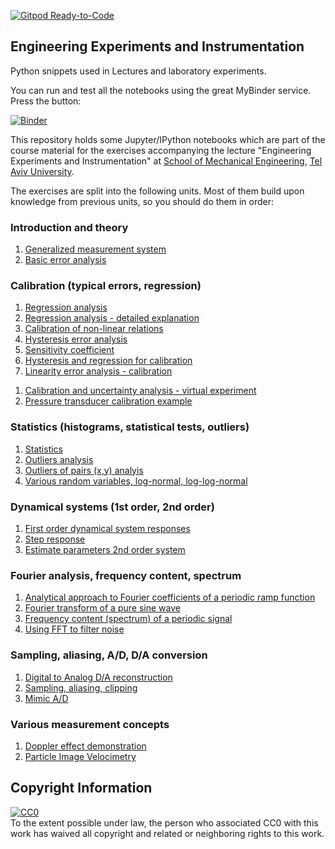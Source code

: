 [![Gitpod Ready-to-Code](https://img.shields.io/badge/Gitpod-Ready--to--Code-blue?logo=gitpod)](https://gitpod.io/#https://github.com/alexlib/engineering_experiments_measurements_course) 

## Engineering Experiments and Instrumentation
Python snippets used in Lectures and laboratory experiments. 

You can run and test all the notebooks using the great MyBinder service. Press the button:

[![Binder](https://mybinder.org/badge.svg)](https://mybinder.org/v2/gh/alexlib/engineering_experiments_measurements_course/master)



This repository holds some Jupyter/IPython notebooks which are part of the course material for the exercises accompanying the lecture "Engineering Experiments and Instrumentation" at [School of Mechanical Engineering](http://engineering.tau.ac.il/School-of-Mechanical-Engineering), [Tel Aviv University](http://www.tau.ac.il).

The exercises are split into the following units.
Most of them build upon knowledge from previous units, so you should do them in order:

### Introduction and theory
1. [Generalized measurement system](../unsorted/general_measurement_system_analysis.ipynb)
1. [Basic error analysis](basic_error_analysis.ipynb)

### Calibration (typical errors, regression)
1. [Regression analysis](notebooks/calibration/regression_analysis.ipynb)
1. [Regression analysis - detailed explanation](notebooks/calibration/introduction_linear_regression.ipynb)
1. [Calibration of non-linear relations](notebooks/calibration/calibration_non_linear_relations.ipynb)
1. [Hysteresis error analysis](notebooks/calibration/hysteresis_error_analysis.ipynb)
1. [Sensitivity coefficient](notebooks/calibration/sensitivity_analysis.ipynb)
1. [Hysteresis and regression for calibration](notebooks/calibration/calibration_error_analysis_pressure.ipynb)
1. [Linearity error analysis - calibration](notebooks/calibration/Lineariy_error_example.ipynb)
<!--- 1. [LVDT calibration](lvdt_calibration.ipynb) --->
1. [Calibration and uncertainty analysis - virtual experiment](notebooks/calibration/full_calibration_analysis_example_2.ipynb)
1. [Pressure transducer calibration example](notebooks/calibration/pressure_calibration_example.ipynb)


### Statistics (histograms, statistical tests, outliers)
1. [Statistics](notebooks/statistics/Lecture_5.ipynb)
1. [Outliers analysis](notebooks/statistics/outliers_example.ipynb)
1. [Outliers of pairs (x,y) analyis](notebooks/statistics/outliers_example_pairs.ipynb)
1. [Various random variables, log-normal, log-log-normal](notebooks/statistics/various_random_variables.ipynb)

### Dynamical systems (1st order, 2nd order)
1. [First order dynamical system responses](notebooks/dynamic_signals/first_order_time_response.ipynb)
1. [Step response](notebooks/dynamic_signals/step_response.ipynb)
1. [Estimate parameters 2nd order system](notebooks/dynamic_signals/2nd_order_system_step_function_log_decrement.ipynb)


### Fourier analysis, frequency content, spectrum

1. [Analytical approach to Fourier coefficients of a periodic ramp function](Fourier_coefficients_analytical_evaluation_periodic_ramp_function.ipynb)
1. [Fourier transform of a pure sine wave](Fourier_transforms_pure_sine.ipynb)
1. [Frequency content (spectrum) of a periodic signal](Frequency_content_of_a_periodic_signal.ipynb)
1. [Using FFT to filter noise](FFT_based_filtering.ipynb)




### Sampling, aliasing, A/D, D/A conversion
1. [Digital to Analog D/A reconstruction](notebooks/a2d/Reconstruction_periodic_signal_Cardinal_series.ipynb)
1. [Sampling, aliasing, clipping](notebooks/a2d/sampling_aliasing_examples.ipynb)
2. [Mimic A/D](notebooks/a2d/mimic_analog_to_digital_conversion.ipynb)


### Various measurement concepts
1. [Doppler effect demonstration](doppler.ipynb)
1. [Particle Image Velocimetry](piv.ipynb)



## Copyright Information

<p xmlns:dct="http://purl.org/dc/terms/">
  <a rel="license"
     href="http://creativecommons.org/publicdomain/zero/1.0/">
    <img src="http://i.creativecommons.org/p/zero/1.0/88x31.png" style="border-style: none;" alt="CC0" />
  </a>
  <br />
  To the extent possible under law,
  <span rel="dct:publisher" resource="[_:publisher]">the person who associated CC0</span>
  with this work has waived all copyright and related or neighboring
  rights to this work.
</p>
